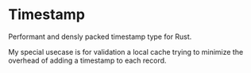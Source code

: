 # Timestamp

Performant and densly packed timestamp type for Rust.

My special usecase is for validation a local cache trying to minimize the overhead of adding a timestamp to each record.